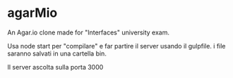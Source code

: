 # agarMio
An Agar.io clone made for "Interfaces" university exam.

Usa node start per "compilare" e far partire il server usando il gulpfile. i file saranno salvati in una cartella bin.

Il server ascolta sulla porta 3000

